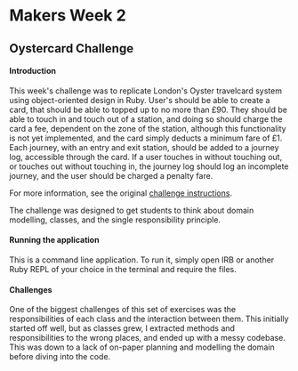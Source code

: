# Makers Week 2
## Oystercard Challenge

#### Introduction

This week's challenge was to replicate London's Oyster travelcard system using object-oriented design in Ruby. User's should be able to create a card, that should be able to topped up to no more than £90. They should be able to touch in and touch out of a station, and doing so should charge the card a fee, dependent on the zone of the station, although this functionality is not yet implemented, and the card simply deducts a minimum fare of £1. Each journey, with an entry and exit station, should be added to a journey log, accessible through the card. If a user touches in without touching out, or touches out without touching in, the journey log should log an incomplete journey, and the user should be charged a penalty fare.

For more information, see the original [challenge instructions](https://github.com/makersacademy/course/blob/master/oystercard/README.md).

The challenge was designed to get students to think about domain modelling, classes, and the single responsibility principle.


#### Running the application

This is a command line application. To run it, simply open IRB or another Ruby REPL of your choice in the terminal and require the files.


#### Challenges

One of the biggest challenges of this set of exercises was the responsibilities of each class and the interaction between them. This initially started off well, but as classes grew, I extracted methods and responsibilities to the wrong places, and ended up with a messy codebase. This was down to a lack of on-paper planning and modelling the domain before diving into the code. 
